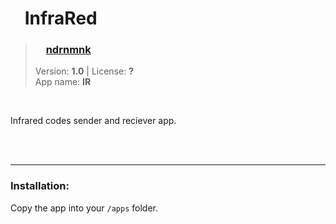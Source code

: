 <!---
This file is generated from the "details.yml" file. (Any changes here will be overwritten)
--->
# <img src="../../images/icons/InfraRed.png" width="16"> InfraRed
> ### <img src="https://github.com/ndrnmnk.png?size=26" width="13"> **[ndrnmnk](https://github.com/ndrnmnk)**  
> Version: **1.0** | License: **?**  
> App name: **IR**
<br/>

Infrared codes sender and reciever app.


<br/><br/>

-----
### Installation:
Copy the app into your `/apps` folder.



